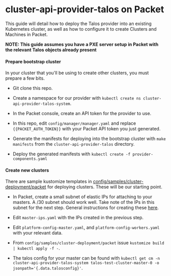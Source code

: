 # cluster-api-provider-talos on Packet

This guide will detail how to deploy the Talos provider into an existing Kubernetes cluster, as well as how to configure it to create Clusters and Machines in Packet.

**NOTE: This guide assumes you have a PXE server setup in Packet with the relevant Talos objects already present** 

#### Prepare bootstrap cluster

In your cluster that you'll be using to create other clusters, you must prepare a few bits.

- Git clone this repo.

- Create a namespace for our provider with `kubectl create ns cluster-api-provider-talos-system`.

- In the Packet console, create an API token for the provider to use. 

- In this repo, edit `config/manager/manager.yaml` and replace `{{PACKET_AUTH_TOKEN}}` with your Packet API token you just generated.

- Generate the manifests for deploying into the bootstrap cluster with `make manifests` from the `cluster-api-provider-talos` directory.

- Deploy the generated manifests with `kubectl create -f provider-components.yaml`


#### Create new clusters

There are sample kustomize templates in [config/samples/cluster-deployment/packet](../config/samples/cluster-deployment/packet) for deploying clusters. These will be our starting point.

- In Packet, create a small subnet of elastic IPs for attaching to your masters. A /30 subnet should work well. Take note of the IPs in this subnet for the next step. General instructions for creating these [here](https://support.packet.com/kb/articles/elastic-ips).

- Edit `master-ips.yaml` with the IPs created in the previous step.

- Edit `platform-config-master.yaml`, and `platform-config-workers.yaml` with your relevant data. 

- From `config/samples/cluster-deployment/packet` issue `kustomize build | kubectl apply -f -`.

- The talos config for your master can be found with `kubectl get cm -n cluster-api-provider-talos-system talos-test-cluster-master-0 -o jsonpath='{.data.talosconfig}'`.